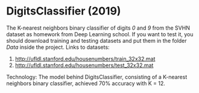 # DigitsClassifier (2019)

The K-nearest neighbors binary classifier of digits *0* and *9* from the SVHN dataset as homework from Deep Learning school.
If you want to test it, you should download training and testing datasets and put them in the folder *Data* inside the project.
Links to datasets:
1) http://ufldl.stanford.edu/housenumbers/train_32x32.mat 
2) http://ufldl.stanford.edu/housenumbers/test_32x32.mat

Technology: The model behind DigitsClassifier, consisting of a K-nearest neighbors binary classifier, achieved 70% accuracy with K = 12.
